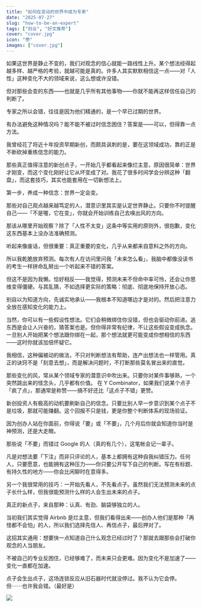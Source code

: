 ```yaml
---
title: "如何在变动的世界中成为专家"
date: "2025-07-27"
slug: "how-to-be-an-expert"
tags: ["创业", "好文推荐"]
cover: "cover.jpg"
icon: "😎"
images: ["cover.jpg"]
---
```

如果这世界是静止不变的，我们对观念的信心就能一路线性上升。某个想法经得起越多样、越严格的考验，就越可能是真的。许多人其实默默相信这一点——对「人性」这种变化不大的领域来说，这么想或许没错。



但对那些会变的东西——也就是几乎所有其他事物——你就不能再这样信任自己的判断了。



专家之所以会错，往往是因为他们精通的，是一个早已过期的世界。



有办法避免这种情况吗？能不能不被过时信念困住？答案是——可以，但得靠一点方法。



我曾经花了将近十年投资早期新创，而颇具讽刺的是，要在这领域成功，靠的正是不断砍掉重练信念的能力。



那些真正值得注意的新创点子，一开始几乎都看起来像烂主意，原因很简单：世界才刚变，而这个变化刚好让它从坏变成了对。我花了很多时间学会分辨这种「翻盘」，而这套技巧，其实也能套用在一切新想法上。



第一步，养成一种信念：世界一定会变。



那些对自己观点越来越笃定的人，潜意识里其实是认定世界静止。只要你不时提醒自己——「不是喔，它在变」，你就会开始训练自己去嗅出风的方向。



那该从哪里开始观察？除了「人性不太变」这条中等实用的原则外，很抱歉，变化这东西基本上没办法准确预测。



听起来像废话，但很重要：真正重要的变化，几乎从来都来自意料之外的方向。



所以我乾脆放弃预测。每次有人在访问里问我「未来怎么看」，我脑中都像没读书的考生一样拼命乱掰出一个听起来不错的答案。



但这不是因为我懒。恰好相反——我觉得，预测未来不但命中率可怜，还会让你思维变得僵硬。与其乱猜，不如选择更实际的策略：彻底、彻底地保持开放心态。



别自以为知道方向，先诚实地承认——我根本不知道哪边才是对的。然后把注意力全放在感知变化的能力上。



当然，你可以有一些假设性想法。它们会稍微绑住你没错，但也会驱动你前进。追东西是会让人兴奋的，猜答案也是。但你得非常有纪律，不让这些假设变成执念。
一旦别人开始把某个想法跟你绑在一起，那个想法就更可能变成你想相信的东西——这时你就该加倍怀疑它。



我相信，这种偏被动的做法，不只对判断想法有帮助，连产出想法也一样管用。真正的诀窍不是「刻意去想」，而是解决问题时，不打断那些莫名冒出来的直觉。



那些变化的风，常从某个领域专家的潜意识中吹出来。只要你对某件事够熟，一个突然跳出来的怪念头，几乎都有价值。
在 Y Combinator，如果我们说某个点子「疯了点」，那通常是称赞——搞不好还比「这点子不错」更赞。



新创投资人有极高的动机要刷新自己的信念。只要比别人早一步意识到某个点子不是垃圾，那就可能赚翻。这个回报不只是钱，更是你整个判断体系的现场验证。



因为创办人站在你面前，你得说「要」或「不要」，几个月后你就会知道你当时是神预测，还是大走眼。



那些说「不要」而错过 Google 的人（真的有几个），这笔帐会记一辈子。



凡是对想法要「下注」而非只评论的人，基本上都拥有这种自我纠错压力。任何人，只要愿意，也能拥有这种压力——你只要公开写下自己的判断。写在有标题、有持久性的地方——你会比闲聊时在意得多。



另一个我很常用的技巧：一开始先看人，不先看点子。虽然我们无法预测未来的点子长什么样，但我很能预测什么样的人会生出未来的点子。



真正的新点子，来自那种：认真、有劲、脑袋够独立的人。



当初我们其实觉得 Airbnb 是烂主意，但我们看得出来——创办人他们是那种「再怪都不会怕」的人，所以我们选择先信人、再信点子，最后押对了。



这招其实通用：想要快一点知道自己什么观念已经过时了？那就去跟那些会打破你观念的人当朋友。



不被自己的专业反困住，已经够难了，而未来只会更难。因为变化不是加速了——变化一直都在加速。



点子会生出点子，这场连锁反应从旧石器时代就没停过。我不认为它会停。
但⋯⋯也许我会错。（最好是）




![](https://prod-files-secure.s3.us-west-2.amazonaws.com/112d0858-5090-4d34-a606-b75eb8d65fd2/46476355-9cf3-4e99-9b7a-3531bc426380/1000202064.png?X-Amz-Algorithm=AWS4-HMAC-SHA256&X-Amz-Content-Sha256=UNSIGNED-PAYLOAD&X-Amz-Credential=ASIAZI2LB4667DOEKH2M%2F20250903%2Fus-west-2%2Fs3%2Faws4_request&X-Amz-Date=20250903T161515Z&X-Amz-Expires=3600&X-Amz-Security-Token=IQoJb3JpZ2luX2VjEOD%2F%2F%2F%2F%2F%2F%2F%2F%2F%2FwEaCXVzLXdlc3QtMiJHMEUCIQDz7kNh7fS4uzxgnNQFt0T%2F9JZRfdspWkoDDZnRJiQWkQIgZnQENM9siMXSP6QQZSvspvcyAjHPcaPX4vHM0yrxxGUq%2FwMISRAAGgw2Mzc0MjMxODM4MDUiDJ%2FRTkhpItH9%2BCeRTCrcA%2BrgFoG4YUMdXPXgIqLd99xjXDWN2%2FIahucSF70T4KXpmDbsToiH1HW8Oug1bhQrgZ4f0Sa30QTwG%2Bpc2CsOSpCPLxzFnkuXELB8D53FUCdOl3WBjOboz%2BhEdJ%2BQMBj1JfCcjLfbgAWGb1gZfwzmhPrOdW1hLf0wmW5s8pZ90IGKQCjuiRtXLv2a3BZntCAfx00BmqggRCTmwDnJ6VlnPPRE7hbLO9uNQNFiYUgE7XNSY7MXgSekuED9Se4GaRXtma%2F1vVmJekEMGSFfqa8WFjUqdFvlI8HW%2Bof3cF6IO47oc1cB0b1AffgmwKZtgu8PuZ8OckT1gCXaxyus%2BQx6BWpSHaaJlWZv3c0aZvLa%2BSajRMAJN3nkPSwNhDIvDwVStyCsq%2F92t43rt7vLckejwfJqGXY1I96gTdOXOSQXUZaOSJ8yy1Qg0vmB7k66ujfEZYa7nYn4uOTJTmTDRQn2oGZduIqJ1YkDqBow25CS2X4vhz7gu9qhDVB4BRzGjlXnnsbeFxsnJrKJmjgl78qnnDmkFpMIx52g9NTbnzKOaWNGVeI2wunjIa7fleq5oVzBrfDpkCEo0zP1Z6NoewAw2LDNzfeUMyoTQHsLcWvRL7wLJEn9n%2FyOGNmkq3UyMKa64cUGOqUBmqIYztLGNqFKMECH2rrh1ho%2FaV6Dmmcsqf2DehNgd%2BmQxiYsg5OA6XQjyQGzynrxHfctaNtkMdVnwVWinGF9nNgOxbhr1QSve3lWCYZ1qpLc9fcu6GMPBYN9XQxhSaEesDg6eFWx3CpU3p1oJStYb53q6qrwWn0w1%2FllLDtS82zYWD0p33w2vrmrozxp5am%2B7nnzOXGXleix5L09cueLtSrat9Z7&X-Amz-Signature=3019d6f3eb679d2144d20d86b40a306c46258a26523e1b51dae1683f3f9663b9&X-Amz-SignedHeaders=host&x-amz-checksum-mode=ENABLED&x-id=GetObject)

